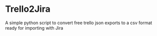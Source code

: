 # Trello2Jira
A simple python script to convert free trello json exports to a csv format ready for importing with Jira

